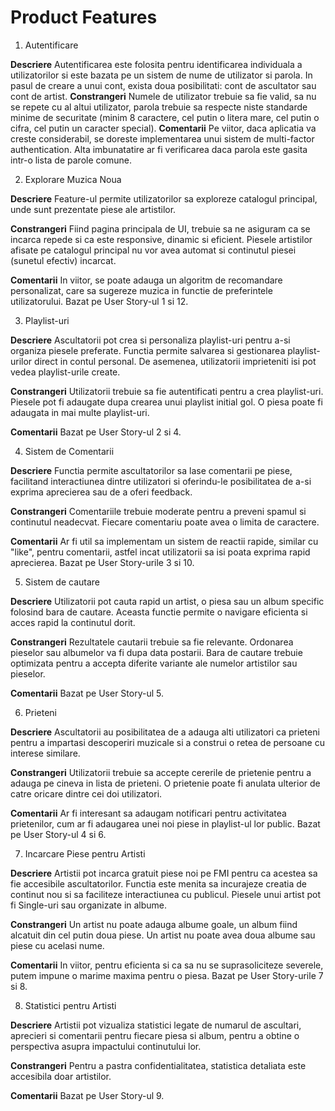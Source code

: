 # Product Features

1. Autentificare

**Descriere**
Autentificarea este folosita pentru identificarea individuala a utilizatorilor si este bazata pe un sistem de nume de utilizator si parola. In pasul de creare a unui cont, exista doua posibilitati: cont de ascultator sau cont de artist.
**Constrangeri**
Numele de utilizator trebuie sa fie valid, sa nu se repete cu al altui utilizator, parola trebuie sa respecte niste standarde minime de securitate (minim 8 caractere, cel putin o litera mare, cel putin o cifra, cel putin un caracter special).
**Comentarii**
Pe viitor, daca aplicatia va creste considerabil, se doreste implementarea unui sistem de multi-factor authentication. Alta imbunatatire ar fi verificarea daca parola este gasita intr-o lista de parole comune.

2. Explorare Muzica Noua

**Descriere**
Feature-ul permite utilizatorilor sa exploreze catalogul principal, unde sunt prezentate piese ale artistilor.

**Constrangeri**
Fiind pagina principala de UI, trebuie sa ne asiguram ca se incarca repede si ca este responsive, dinamic si eficient. Piesele artistilor afisate pe catalogul principal nu vor avea automat si continutul piesei (sunetul efectiv) incarcat.

**Comentarii**
In viitor, se poate adauga un algoritm de recomandare personalizat, care sa sugereze muzica in functie de preferintele utilizatorului. Bazat pe User Story-ul 1 si 12.

3. Playlist-uri

**Descriere**
Ascultatorii pot crea si personaliza playlist-uri pentru a-si organiza piesele preferate. Functia permite salvarea si gestionarea playlist-urilor direct in contul personal. De asemenea, utilizatorii imprieteniti isi pot vedea playlist-urile create.

**Constrangeri**
Utilizatorii trebuie sa fie autentificati pentru a crea playlist-uri. Piesele pot fi adaugate dupa crearea unui playlist initial gol. O piesa poate fi adaugata in mai multe playlist-uri.

**Comentarii**
Bazat pe User Story-ul 2 si 4.

4. Sistem de Comentarii

**Descriere**
Functia permite ascultatorilor sa lase comentarii pe piese, facilitand interactiunea dintre utilizatori si oferindu-le posibilitatea de a-si exprima aprecierea sau de a oferi feedback.

**Constrangeri**
Comentariile trebuie moderate pentru a preveni spamul si continutul neadecvat. Fiecare comentariu poate avea o limita de caractere.

**Comentarii**
Ar fi util sa implementam un sistem de reactii rapide, similar cu "like", pentru comentarii, astfel incat utilizatorii sa isi poata exprima rapid aprecierea. Bazat pe User Story-urile 3 si 10.

5. Sistem de cautare

**Descriere**
Utilizatorii pot cauta rapid un artist, o piesa sau un album specific folosind bara de cautare. Aceasta functie permite o navigare eficienta si acces rapid la continutul dorit.

**Constrangeri**
Rezultatele cautarii trebuie sa fie relevante. Ordonarea pieselor sau albumelor va fi dupa data postarii. Bara de cautare trebuie optimizata pentru a accepta diferite variante ale numelor artistilor sau pieselor.

**Comentarii**
Bazat pe User Story-ul 5.

6. Prieteni

**Descriere**
Ascultatorii au posibilitatea de a adauga alti utilizatori ca prieteni pentru a impartasi descoperiri muzicale si a construi o retea de persoane cu interese similare.

**Constrangeri**
Utilizatorii trebuie sa accepte cererile de prietenie pentru a adauga pe cineva in lista de prieteni. O prietenie poate fi anulata ulterior de catre oricare dintre cei doi utilizatori.

**Comentarii**
Ar fi interesant sa adaugam notificari pentru activitatea prietenilor, cum ar fi adaugarea unei noi piese in playlist-ul lor public. Bazat pe User Story-ul 4 si 6.

7. Incarcare Piese pentru Artisti

**Descriere**
Artistii pot incarca gratuit piese noi pe FMI pentru ca acestea sa fie accesibile ascultatorilor. Functia este menita sa incurajeze creatia de continut nou si sa faciliteze interactiunea cu publicul. Piesele unui artist pot fi Single-uri sau organizate in albume.

**Constrangeri**
Un artist nu poate adauga albume goale, un album fiind alcatuit din cel putin doua piese. Un artist nu poate avea doua albume sau piese cu acelasi nume.

**Comentarii**
In viitor, pentru eficienta si ca sa nu se suprasoliciteze severele, putem impune o marime maxima pentru o piesa. Bazat pe User Story-urile 7 si 8.

8. Statistici pentru Artisti

**Descriere**
Artistii pot vizualiza statistici legate de numarul de ascultari, aprecieri si comentarii pentru fiecare piesa si album, pentru a obtine o perspectiva asupra impactului continutului lor.

**Constrangeri**
Pentru a pastra confidentialitatea, statistica detaliata este accesibila doar artistilor.

**Comentarii**
Bazat pe User Story-ul 9.

